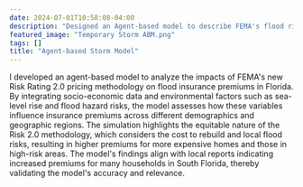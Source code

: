 ```yaml
---
date: 2024-07-01T10:58:08-04:00
description: "Designed an Agent-based model to describe FEMA's flood risk risk pricing model"
featured_image: "Temporary Storm ABM.png"
tags: []
title: "Agent-based Storm Model"
---
```

I developed an agent-based model to analyze the impacts of FEMA's new Risk Rating 2.0 pricing methodology on flood insurance premiums in Florida. By integrating socio-economic data and environmental factors such as sea-level rise and flood hazard risks, the model assesses how these variables influence insurance premiums across different demographics and geographic regions. The simulation highlights the equitable nature of the Risk 2.0 methodology, which considers the cost to rebuild and local flood risks, resulting in higher premiums for more expensive homes and those in high-risk areas. The model's findings align with local reports indicating increased premiums for many households in South Florida, thereby validating the model's accuracy and relevance.
